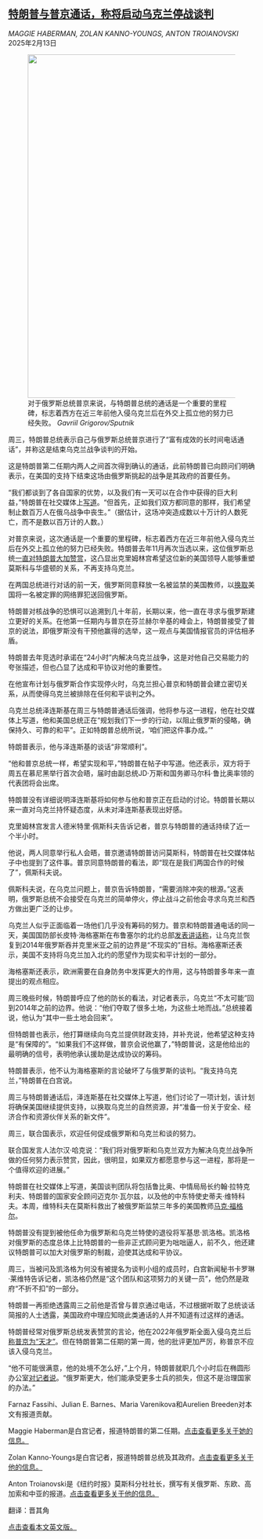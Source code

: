 <!--1739434021000-->
[特朗普与普京通话，称将启动乌克兰停战谈判](https://cn.nytimes.com/world/20250213/trump-putin-call-russia-ukraine-war/)
------

<address>MAGGIE HABERMAN, ZOLAN KANNO-YOUNGS, ANTON TROIANOVSKI</address><time pudate="2025-02-13 03:56:11" datetime="2025-02-13 03:56:11">2025年2月13日</time><figure><img src="https://images.weserv.nl/?url=static01.nyt.com/images/2025/03/10/multimedia/live-blog-20250212-trump-news-gabbard-rfk-header-jtlc/live-blog-20250212-trump-news-gabbard-rfk-header-jtlc-master1050.jpg" width="1050" height="700"><figcaption>对于俄罗斯总统普京来说，与特朗普总统的通话是一个重要的里程碑，标志着西方在近三年前他入侵乌克兰后在外交上孤立他的努力已经失败。 <cite>Gavriil Grigorov/Sputnik</cite></figcaption></figure><section><p>周三，特朗普总统表示自己与俄罗斯总统普京进行了“富有成效的长时间电话通话”，并称这是结束乌克兰战争谈判的开始。</p><p>这是特朗普第二任期内两人之间首次得到确认的通话，此前特朗普已向顾问们明确表示，在美国的支持下结束这场由俄罗斯挑起的战争是其政府的首要任务。</p><p>“我们都谈到了各自国家的优势，以及我们有一天可以在合作中获得的巨大利益，”特朗普在社交媒体上<a rel="noopener noreferrer" target="_blank" href="https://truthsocial.com/@realDonaldTrump/posts/113991956474899296">写道</a>。“但首先，正如我们双方都同意的那样，我们希望制止数百万人在俄乌战争中丧生。”（据估计，这场冲突造成数以十万计的人数死亡，而不是数以百万计的人数。）</p><p>对普京来说，这次通话是一个重要的里程碑，标志着西方在近三年前他入侵乌克兰后在外交上孤立他的努力已经失败。特朗普去年11月再次当选以来，这位俄罗斯总统<a href="https://www.nytimes.com/2024/11/07/world/europe/trump-putin-russia-ukraine-war.html" title="Link: https://www.nytimes.com/2024/11/07/world/europe/trump-putin-russia-ukraine-war.html">一直对特朗普大加赞赏</a>，这凸显出克里姆林宫希望这位新的美国领导人能够重塑莫斯科与华盛顿的关系，不再支持乌克兰。</p><p>在两国总统进行对话的前一天，俄罗斯同意释放一名被监禁的美国教师，以<a href="https://www.nytimes.com/2025/02/12/world/europe/russia-us-prisoner-exchange-marc-fogel.html">换取</a>美国将一名被定罪的网络罪犯送回俄罗斯。</p><p>特朗普对核战争的恐惧可以追溯到几十年前，长期以来，他一直在寻求与俄罗斯建立更好的关系。在他第一任期内与普京在芬兰赫尔辛基的峰会上，特朗普接受了普京的说法，即俄罗斯没有干预他赢得的选举，这一观点与美国情报官员的评估相矛盾。</p><p>特朗普去年竞选时承诺在“24小时”内解决乌克兰战争，这是对他自己交易能力的夸张描述，但也凸显了达成和平协议对他的重要性。</p><p>在他宣布计划与俄罗斯合作实现停火时，乌克兰担心普京和特朗普会建立密切关系，从而使得乌克兰被排除在任何和平谈判之外。</p><p>乌克兰总统泽连斯基在周三与特朗普通话后强调，他将参与这一进程，他在社交媒体上写道，他和美国总统正在“规划我们下一步的行动，以阻止俄罗斯的侵略，确保持久、可靠的和平”。正如特朗普总统所说，‘咱们把这件事办成。’”</p><p>特朗普表示，他与泽连斯基的谈话“非常顺利”。</p><p>“他和普京总统一样，希望实现和平，”特朗普在帖子中写道。他还表示，双方将于周五在慕尼黑举行首次会晤，届时由副总统JD·万斯和国务卿马尔科·鲁比奥率领的代表团将会出席。</p><p>特朗普没有详细说明泽连斯基将如何参与他和普京正在启动的讨论。特朗普长期以来一直对乌克兰持怀疑态度，从未对泽连斯基表现出好感。</p><p>克里姆林宫发言人德米特里·佩斯科夫告诉记者，普京与特朗普的通话持续了近一个半小时。</p><p>他说，两人同意举行私人会晤，普京邀请特朗普访问莫斯科，特朗普在社交媒体帖子中也提到了这件事。普京同意特朗普的看法，即“现在是我们两国合作的时候了”，佩斯科夫说。</p><p>佩斯科夫说，在乌克兰问题上，普京告诉特朗普，“需要消除冲突的根源。”这表明，俄罗斯总统不会接受在乌克兰的简单停火，停止战斗之前他会寻求乌克兰和西方做出更广泛的让步。</p><p>乌克兰人似乎正面临着一场他们几乎没有筹码的努力。普京和特朗普通电话的同一天，美国国防部长皮特·海格塞斯在布鲁塞尔的北约总部<a href="https://www.nytimes.com/2025/02/12/world/europe/ukraine-war-hegseth-nato.html" title="Link: https://www.nytimes.com/2025/02/12/world/europe/ukraine-war-hegseth-nato.html">发表讲话称</a>，让乌克兰恢复到2014年俄罗斯吞并克里米亚之前的边界是“不现实的”目标。海格塞斯还表示，美国不支持将乌克兰加入北约的愿望作为现实和平计划的一部分。</p><p>海格塞斯还表示，欧洲需要在自身防务中发挥更大的作用，这与特朗普多年来一直提出的观点相应。</p><p>周三晚些时候，特朗普呼应了他的防长的看法，对记者表示，乌克兰“不太可能”回到2014年之前的边界。他说：“他们夺取了很多土地，为这些土地而战。”总统接着说，他认为“其中一些土地会回来”。</p><p>但特朗普也表示，他打算继续向乌克兰提供财政支持，并补充说，他希望这种支持是“有保障的”。“如果我们不这样做，普京会说他赢了，”特朗普说，这是他给出的最明确的信号，表明他承认援助是达成协议的筹码。</p><p>特朗普表示，他不认为海格塞斯的言论破坏了与俄罗斯的谈判。“我支持乌克兰，”特朗普在白宫说。</p><p>周三与特朗普通话后，泽连斯基在社交媒体上写道，他们讨论了一项计划，该计划将确保美国继续提供支持，以换取乌克兰的自然资源，并“准备一份关于安全、经济合作和资源伙伴关系的新文件”。</p><p>周三，联合国表示，欢迎任何促成俄罗斯和乌克兰和谈的努力。</p><p>联合国发言人法尔汉·哈克说：“我们将对俄罗斯和乌克兰双方为解决乌克兰战争所做的任何努力表示赞赏，因此，很明显，如果双方都愿意参与这一进程，那将是一个值得欢迎的进展。”</p><p>特朗普在社交媒体上写道，美国谈判团队将包括鲁比奥、中情局局长约翰·拉特克利夫、特朗普的国家安全顾问迈克尔·瓦尔兹，以及他的中东特使史蒂夫·维特科夫。本周，维特科夫在莫斯科救出了被俄罗斯监禁三年多的美国教师<a href="https://www.nytimes.com/2025/02/11/us/politics/marc-fogel-teacher-released-russia.html">马克·福格尔</a>。</p><p>特朗普没有提到被他任命为俄罗斯和乌克兰特使的退役将军基思·凯洛格。凯洛格对俄罗斯的态度总体上比特朗普的一些非正式顾问更为咄咄逼人，前不久，他还建议特朗普可以加大对俄罗斯的制裁，迫使其达成和平协议。</p><p>周三，当被问及凯洛格为何没有被提名为谈判小组的成员时，白宫新闻秘书卡罗琳·莱维特告诉记者，凯洛格仍然是“这个团队和这项努力的关键一员”，他仍然是政府“不折不扣”的一部分。</p><p>特朗普一再拒绝透露周三之前他是否曾与普京通过电话，不过根据听取了总统谈话简报的人士透露，美国政府中理应知晓此类通话的人并不知道有过这样的通话。</p><p>特朗普经常对俄罗斯总统发表赞赏的言论，他在2022年俄罗斯全面入侵乌克兰后<a href="https://www.nytimes.com/2022/02/22/world/europe/trump-putin-russia-ukraine.html">称普京为“天才”</a>。但在特朗普第二任期的第一周，他的批评更加严厉，称普京不应该入侵乌克兰。</p><p>“他不可能很满意，他的处境不怎么好，”上个月，特朗普就职几个小时后在椭圆形办公室<a href="https://www.nytimes.com/2025/01/21/us/politics/trump-putin-russia-ukraine.html">对记者说</a>。“俄罗斯更大，他们能承受更多士兵的损失，但这不是治理国家的办法。”</p></section><footer><p>Farnaz Fassihi、Julian E. Barnes、Maria Varenikova和Aurelien Breeden对本文有报道贡献。</p><p>Maggie Haberman是白宫记者，报道特朗普的第二任期。<a rel="nofollow" target="_blank" href="https://www.nytimes.com/by/maggie-haberman">点击查看更多关于她的信息。</a></p><p>Zolan Kanno-Youngs是白宫记者，报道特朗普总统及其政府。<a rel="nofollow" target="_blank" href="https://www.nytimes.com/by/zolan-kanno-youngs">点击查看更多关于他的信息。</a></p><p>Anton Troianovski是《纽约时报》莫斯科分社社长，撰写有关俄罗斯、东欧、高加索和中亚的报道。<a rel="nofollow" target="_blank" href="https://www.nytimes.com/by/anton-troianovski">点击查看更多关于他的信息。</a></p><p>翻译：晋其角</p><p><a rel="nofollow" target="_blank" href="https://www.nytimes.com/2025/02/12/us/politics/trump-putin-call-russia-ukraine-war.html">点击查看本文英文版。</a></p></footer>
